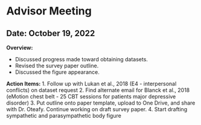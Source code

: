 # Advisor Meeting

## Date: October 19, 2022

**Overview:**  

* Discussed progress made toward obtaining datasets.
* Revised the survey paper outline.
* Discussed the figure appearance.

**Action Items:**
    1. Follow up with Lukan et al., 2018 (E4 - interpersonal conflicts) on dataset request
    2. Find alternate email for Blanck et al., 2018 (eMotion chest belt - 25 CBT sessions for patients major depressive disorder)
    3. Put outline onto paper template, upload to One Drive, and share with Dr. Oteafy. Continue working on draft survey paper.
    4. Start drafting sympathetic and parasympathetic body figure
